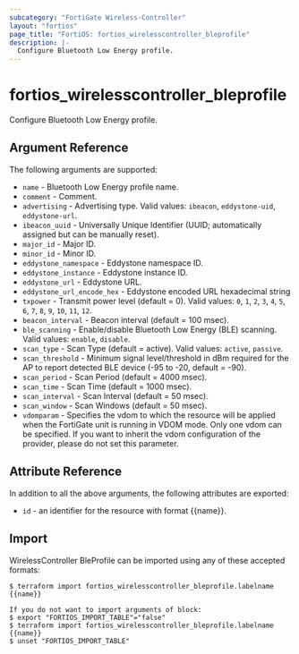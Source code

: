 ```yaml
---
subcategory: "FortiGate Wireless-Controller"
layout: "fortios"
page_title: "FortiOS: fortios_wirelesscontroller_bleprofile"
description: |-
  Configure Bluetooth Low Energy profile.
---
```


# fortios_wirelesscontroller_bleprofile
Configure Bluetooth Low Energy profile.

## Argument Reference

The following arguments are supported:

* `name` - Bluetooth Low Energy profile name.
* `comment` - Comment.
* `advertising` - Advertising type. Valid values: `ibeacon`, `eddystone-uid`, `eddystone-url`.
* `ibeacon_uuid` - Universally Unique Identifier (UUID; automatically assigned but can be manually reset).
* `major_id` - Major ID.
* `minor_id` - Minor ID.
* `eddystone_namespace` - Eddystone namespace ID.
* `eddystone_instance` - Eddystone instance ID.
* `eddystone_url` - Eddystone URL.
* `eddystone_url_encode_hex` - Eddystone encoded URL hexadecimal string
* `txpower` - Transmit power level (default = 0). Valid values: `0`, `1`, `2`, `3`, `4`, `5`, `6`, `7`, `8`, `9`, `10`, `11`, `12`.
* `beacon_interval` - Beacon interval (default = 100 msec).
* `ble_scanning` - Enable/disable Bluetooth Low Energy (BLE) scanning. Valid values: `enable`, `disable`.
* `scan_type` - Scan Type (default = active). Valid values: `active`, `passive`.
* `scan_threshold` - Minimum signal level/threshold in dBm required for the AP to report detected BLE device (-95 to -20, default = -90).
* `scan_period` - Scan Period (default = 4000 msec).
* `scan_time` - Scan Time (default = 1000 msec).
* `scan_interval` - Scan Interval (default = 50 msec).
* `scan_window` - Scan Windows (default = 50 msec).
* `vdomparam` - Specifies the vdom to which the resource will be applied when the FortiGate unit is running in VDOM mode. Only one vdom can be specified. If you want to inherit the vdom configuration of the provider, please do not set this parameter.


## Attribute Reference

In addition to all the above arguments, the following attributes are exported:
* `id` - an identifier for the resource with format {{name}}.

## Import

WirelessController BleProfile can be imported using any of these accepted formats:
```
$ terraform import fortios_wirelesscontroller_bleprofile.labelname {{name}}

If you do not want to import arguments of block:
$ export "FORTIOS_IMPORT_TABLE"="false"
$ terraform import fortios_wirelesscontroller_bleprofile.labelname {{name}}
$ unset "FORTIOS_IMPORT_TABLE"
```
